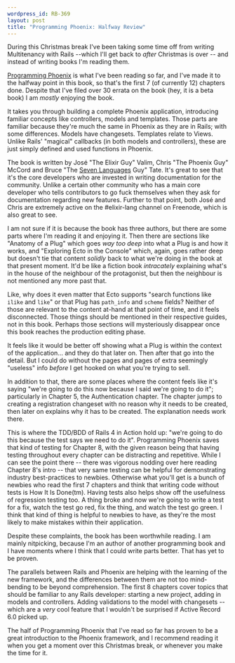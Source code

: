 ```yaml
--- 
wordpress_id: RB-369
layout: post
title: "Programming Phoenix: Halfway Review"
---
```


During this Christmas break I've been taking some time off from writing Multitenancy with Rails --which I'll get back to _after_ Christmas is over -- and instead of writing books I'm reading them.

[Programming Phoenix](https://pragprog.com/titles/phoenix/) is what I've been reading so far, and I've made it to the halfway point in this book, so that's the first 7 (of currently 12) chapters done. Despite that I've filed over 30 errata on the book (hey, it is a beta book) I am _mostly_ enjoying the book. 

It takes you through building a complete Phoenix application, introducing familiar concepts like controllers, models and templates. Those parts are familiar because they're much the same in Phoenix as they are in Rails; with some differences. Models have changesets. Templates relate to Views. Unlike Rails' "magical" callbacks (in both models and controllers), these are just simply defined and used functions in Phoenix.

The book is written by José "The Elixir Guy" Valim, Chris "The Phoenix Guy" McCord and Bruce "The [Seven Languages](https://pragprog.com/book/btlang/seven-languages-in-seven-weeks) Guy" Tate. It's great to see that it's the core developers who are invested in writing documentation for the community. Unlike a certain other community who has a main core developer who tells contributors to go fuck themselves when they ask for documentation regarding new features. Further to that point, both José and Chris are extremely active on the #elixir-lang channel on Freenode, which is also great to see.

I am not sure if it is because the book has three authors, but there are some parts where I'm reading it and enjoying it. Then there are sections like "Anatomy of a Plug" which goes _way too deep_ into what a Plug is and how it works, and "Exploring Ecto in the Console" which, again, goes rather deep but doesn't tie that content _solidly_ back to what we're doing in the book at that present moment. It'd be like a fiction book _intracately_ explaining what's in the house of the neighbour of the protagonist, but then the neighbour is not mentioned any more past that. 

Like, why does it even matter that Ecto supports "search functions like `ilike` and `like`" or that Plug has `path_info` and `scheme` fields? Neither of those are relevant to the content at-hand at that point of time, and it feels disconnected. Those things should be mentioned in their respective guides, not in this book. Perhaps those sections will mysteriously disappear once this book reaches the production editing phase. 

It feels like it would be better off showing what a Plug is within the context of the application... and they do that later on. Then after that go into the detail. But I could do without the pages and pages of extra seemingly "useless" info _before_ I get hooked on what you're trying to sell.

In addition to that, there are some places where the content feels like it's saying "we're going to do this now because I said we're going to do it"; particularly in Chapter 5, the Authentication chapter. The chapter jumps to creating a registration changeset with no reason why it needs to be created, then later on explains why it has to be created. The explanation needs work there.

This is where the TDD/BDD of Rails 4 in Action hold up: "we're going to do this because the test says we need to do it". Programming Phoenix saves that kind of testing for Chapter 8, with the given reason being that having testing throughout every chapter can be distracting and repetitive. While I can see the point there -- there was vigorous nodding over here reading Chapter 8's intro -- that very same testing can be helpful for demonstrating industry best-practices to newbies. Otherwise what you'll get is a bunch of newbies who read the first 7 chapters and think that writing code without tests is How It Is Done(tm). Having tests also helps show off the usefulness of regression testing too. A thing broke and now we're going to write a test for a fix, watch the test go red, fix the thing, and watch the test go green. I think that kind of thing is helpful to newbies to have, as they're the most likely to make mistakes within their application.

Despite these complaints, the book has been worthwhile reading. I am mainly nitpicking, because I'm an author of another programming book and I have moments where I think that I could write parts better. That has yet to be proven.

The parallels between Rails and Phoenix are helping with the learning of the new framework, and the differences between them are not too mind-bending to be beyond comprehension. The first 8 chapters cover topics that should be familiar to any Rails developer: starting a new project, adding in models and controllers. Adding validations to the model with changesets -- which are a _very_ cool feature that I wouldn't be surprised if Active Record 6.0 picked up. 

The half of Programming Phoenix that I've read so far has proven to be a great introduction to the Phoenix framework, and I recommend reading it when you get a moment over this Christmas break, or whenever you make the time for it.

